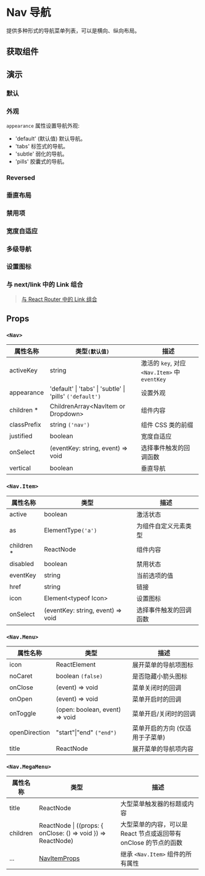 # Nav 导航

提供多种形式的导航菜单列表，可以是横向、纵向布局。

## 获取组件

<!--{include:<import-guide>}-->

## 演示

### 默认

<!--{include:`basic.md`}-->

### 外观

`appearance` 属性设置导航外观:

- 'default' (默认值) 默认导航。
- 'tabs' 标签式的导航。
- 'subtle' 弱化的导航。
- 'pills' 胶囊式的导航。

<!--{include:`appearance.md`}-->

### Reversed

<!--{include:`reversed.md`}-->

### 垂直布局

<!--{include:`vertical.md`}-->

### 禁用项

<!--{include:`status.md`}-->

### 宽度自适应

<!--{include:`justified.md`}-->

### 多级导航

<!--{include:`dropdown.md`}-->

### 设置图标

<!--{include:`icon.md`}-->

### 与 next/link 中的 Link 组合

<!--{include:`with-router.md`}-->

> [与 React Router 中的 Link 组合](/zh/guide/composition/#react-router-dom)

## Props

### `<Nav>`

| 属性名称    | 类型`(默认值)`                                           | 描述                                          |
| ----------- | -------------------------------------------------------- | --------------------------------------------- |
| activeKey   | string                                                   | 激活的 `key`, 对应 `<Nav.Item>` 中 `eventKey` |
| appearance  | 'default' \| 'tabs' \| 'subtle' \| 'pills' `('default')` | 设置外观                                      |
| children \* | ChildrenArray&lt;NavItem or Dropdown&gt;                 | 组件内容                                      |
| classPrefix | string `('nav')`                                         | 组件 CSS 类的前缀                             |
| justified   | boolean                                                  | 宽度自适应                                    |
| onSelect    | (eventKey: string, event) => void                        | 选择事件触发的回调函数                        |
| vertical    | boolean                                                  | 垂直导航                                      |

### `<Nav.Item>`

| 属性名称    | 类型                              | 描述                   |
| ----------- | --------------------------------- | ---------------------- |
| active      | boolean                           | 激活状态               |
| as          | ElementType`('a')`                | 为组件自定义元素类型   |
| children \* | ReactNode                         | 组件内容               |
| disabled    | boolean                           | 禁用状态               |
| eventKey    | string                            | 当前选项的值           |
| href        | string                            | 链接                   |
| icon        | Element&lt;typeof Icon&gt;        | 设置图标               |
| onSelect    | (eventKey: string, event) => void | 选择事件触发的回调函数 |

### `<Nav.Menu>`

| 属性名称      | 类型                           | 描述                            |
| ------------- | ------------------------------ | ------------------------------- |
| icon          | ReactElement                   | 展开菜单的导航项图标            |
| noCaret       | boolean `(false)`              | 是否隐藏小箭头图标              |
| onClose       | (event) => void                | 菜单关闭时的回调                |
| onOpen        | (event) => void                | 菜单开启时的回调                |
| onToggle      | (open: boolean, event) => void | 菜单开启/关闭时的回调           |
| openDirection | "start"\|"end" `("end")`       | 菜单开启的方向 (仅适用于子菜单) |
| title         | ReactNode                      | 展开菜单的导航项内容            |

### `<Nav.MegaMenu>`

| 属性名称 | 类型                                                         | 描述                                                             |
| -------- | ------------------------------------------------------------ | ---------------------------------------------------------------- |
| title    | ReactNode                                                    | 大型菜单触发器的标题或内容                                       |
| children | ReactNode \| ((props: { onClose: () => void }) => ReactNode) | 大型菜单的内容，可以是 React 节点或返回带有 onClose 的节点的函数 |
| ...      | [NavItemProps][NavItemProps]                                 | 继承 `<Nav.Item>` 组件的所有属性                                 |

[NavItemProps]: /components/nav/#code-lt-nav-item-gt-code
